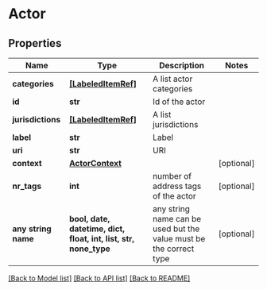 # Actor


## Properties
Name | Type | Description | Notes
------------ | ------------- | ------------- | -------------
**categories** | [**[LabeledItemRef]**](LabeledItemRef.md) | A list actor categories | 
**id** | **str** | Id of the actor | 
**jurisdictions** | [**[LabeledItemRef]**](LabeledItemRef.md) | A list jurisdictions | 
**label** | **str** | Label | 
**uri** | **str** | URI | 
**context** | [**ActorContext**](ActorContext.md) |  | [optional] 
**nr_tags** | **int** | number of address tags of the actor | [optional] 
**any string name** | **bool, date, datetime, dict, float, int, list, str, none_type** | any string name can be used but the value must be the correct type | [optional]

[[Back to Model list]](../README.md#documentation-for-models) [[Back to API list]](../README.md#documentation-for-api-endpoints) [[Back to README]](../README.md)


